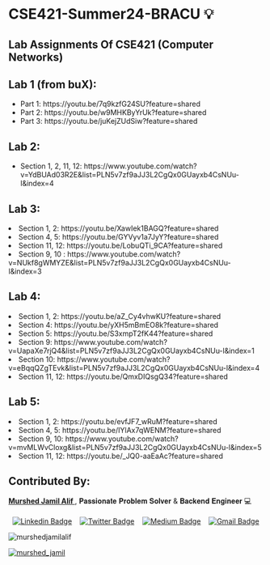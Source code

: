 # CSE421-Summer24-BRACU 💡


 



<h2>Lab Assignments Of CSE421 (Computer Networks)</h2>
<h2>Lab 1 (from buX):</h2>

<ul>
  <li>Part 1: https://youtu.be/7q9kzfG24SU?feature=shared</li>
  <li>Part 2: https://youtu.be/w9MHKByYrUk?feature=shared</li>
  <li>Part 3: https://youtu.be/juKejZUdSiw?feature=shared</li>
</ul>

<h2>Lab 2:</h2>
<ul>
  <li>Section 1, 2, 11, 12: https://www.youtube.com/watch?v=YdBUAd03R2E&list=PLN5v7zf9aJJ3L2CgQx0GUayxb4CsNUu-l&index=4</li>
</ul>

<h2>Lab 3:</h2>
 <li>Section 1, 2: https://youtu.be/XawIek1BAGQ?feature=shared</li>
  <li>Section 4, 5: https://youtu.be/GYVyv1a7JyY?feature=shared</li>
  <li>Section 11, 12: https://youtu.be/LobuQTi_9CA?feature=shared</li>
  <li>Section 9, 10 : https://www.youtube.com/watch?v=NUkf8gWMYZE&list=PLN5v7zf9aJJ3L2CgQx0GUayxb4CsNUu-l&index=3</li>
</ul>

<h2>Lab 4:</h2>
 <li>Section 1, 2: https://youtu.be/aZ_Cy4vhwKU?feature=shared</li>
  <li>Section 4: https://youtu.be/yXH5mBmEO8k?feature=shared</li>
  <li>Section 5: https://youtu.be/S3xmpT2fK44?feature=shared</li>
  <li>Section 9: https://www.youtube.com/watch?v=UapaXe7rjQ4&list=PLN5v7zf9aJJ3L2CgQx0GUayxb4CsNUu-l&index=1</li>
  <li>Section 10: https://www.youtube.com/watch?v=eBqqQZgTEvk&list=PLN5v7zf9aJJ3L2CgQx0GUayxb4CsNUu-l&index=4</li>
  <li>Section 11, 12: https://youtu.be/QmxDIQsgQ34?feature=shared</li>
</ul>



<h2>Lab 5:</h2>
 <li>Section 1, 2: https://youtu.be/evfJF7_wRuM?feature=shared</li>
  <li>Section 4, 5: https://youtu.be/IYlAx7qWENM?feature=shared</li>
  <li>Section 9, 10: https://www.youtube.com/watch?v=mvMLWvCloxg&list=PLN5v7zf9aJJ3L2CgQx0GUayxb4CsNUu-l&index=5</li>
  <li>Section 11, 12: https://youtu.be/_JQ0-aaEaAc?feature=shared</li>
</ul>










<h2>Contributed By:</h2>
<a © href="https://github.com/murshedjamilalif"><b> Murshed Jamil Alif </b></a> <a>, 𝐏𝐚𝐬𝐬𝐢𝐨𝐧𝐚𝐭𝐞 𝐏𝐫𝐨𝐛𝐥𝐞𝐦 𝐒𝐨𝐥𝐯𝐞𝐫 & 𝐁𝐚𝐜𝐤𝐞𝐧𝐝 𝐄𝐧𝐠𝐢𝐧𝐞𝐞𝐫 💻</a>
<br>
<br>
<div style="display: flex; justify-content: space-around;">
  <a href="https://www.linkedin.com/in/murshed-jamil-alif/" rel="nofollow">
        <img src="https://img.shields.io/badge/murshedjamilalif-blue?style=flat-square&logo=Linkedin&logoColor=white&link=https://www.linkedin.com/in/murshed-jamil-alif/" alt="Linkedin Badge">
  </a>

  <a href="https://twitter.com/@murshed_jamil" rel="nofollow">
        <img src="https://img.shields.io/badge/-@murshed_jamil-1ca0f1?style=flat-square&labelColor=1ca0f1&logo=twitter&logoColor=white&link=https://twitter.com/@murshed_jamil" alt="Twitter Badge">
  </a>

  <a href="https://medium.com/@murshedjamilalif" rel="nofollow">
        <img src="https://img.shields.io/badge/-@murshedjamilalif-03a57a?style=flat-square&labelColor=000000&logo=Medium&link=https://medium.com/@murshedjamilalif/" alt="Medium Badge">
  </a>

  <a href="mailto:murshedjamilalif@gmail.com">
        <img src="https://img.shields.io/badge/-murshedjamilalif@gmail.com-c14438?style=flat-square&logo=Gmail&logoColor=white&link=mailto:murshedjamilalif@gmail.com" alt="Gmail Badge">
  </a>
</div>

<p align="left"> <img src="https://komarev.com/ghpvc/?username=murshedjamilalif&label=Profile%20views&color=0e75b6&style=flat" alt="murshedjamilalif" /> </p>

<p align="left"> <a href="https://twitter.com/murshed_jamil" target="blank"><img src="https://img.shields.io/twitter/follow/murshed_jamil?logo=twitter&style=for-the-badge" alt="murshed_jamil" /></a> </p>

